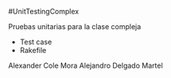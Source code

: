 #UnitTestingComplex

Pruebas unitarias para la clase compleja

*	Test case
*	Rakefile

Alexander Cole Mora
Alejandro Delgado Martel


